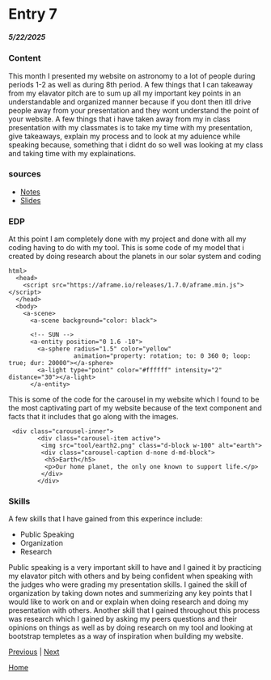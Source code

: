 # Entry 7
##### 5/22/2025

### Content
This month I presented my website on astronomy to a lot of people during periods 1-2 as well as during 8th period. A few things that I can takeaway from my elavator pitch are to sum up all my important key points in an understandable and organized manner because if you dont then itll drive people away from your presentation and they wont understand the point of your website. A few things that i have taken away from my in class presentation with my classmates is to take my time with my presentation, give takeaways, explain my process and to look at my aduience while speaking because, something that i didnt do so well was looking at my class and taking time with my explainations.

### sources
* [Notes](https://docs.google.com/document/d/1XJT8S4hfZrOqRuJE77YyxdEcT-xpe8Qa5nfXv4lj0fY/edit?tab=t.0)
* [Slides](https://docs.google.com/presentation/d/1Eu_DoB1AtDPFwreffgCnQiWNX0naKR0-EA5ZpFzbfHo/edit?slide=id.p#slide=id.p)

### EDP
At this point I am completely done with my project and done with all my coding having to do with my tool. 
This is some code of my model that i created by doing research about the planets in our solar system and coding
``` dash
html>
  <head>
    <script src="https://aframe.io/releases/1.7.0/aframe.min.js"></script>
  </head>
  <body>
    <a-scene>
      <a-scene background="color: black">

      <!-- SUN -->
      <a-entity position="0 1.6 -10">
        <a-sphere radius="1.5" color="yellow"
                  animation="property: rotation; to: 0 360 0; loop: true; dur: 20000"></a-sphere>
        <a-light type="point" color="#ffffff" intensity="2" distance="30"></a-light>
      </a-entity>

```
This is some of the code for the carousel in my website which I found to be the most captivating part of my website because of the text component and facts that it includes that go along with the images.
```dash
 <div class="carousel-inner">
        <div class="carousel-item active">
         <img src="tool/earth2.png" class="d-block w-100" alt="earth">
         <div class="carousel-caption d-none d-md-block">
          <h5>Earth</h5>
          <p>Our home planet, the only one known to support life.</p>
         </div>
        </div>
```

### Skills
A few skills that I have gained from this experince include:
* Public Speaking
* Organization
* Research
  
Public speaking is a very important skill to have and I gained it by practicing my elavator pitch with others and by being confident when speaking with the judges who were grading my presentation skills.
I gained the skill of organization by taking down notes and summerizing any key points that I would like to work on and or explain when doing research and doing my presentation with others.
Another skill that I gained throughout this process was research which I gained by asking my peers questions and their opinions on things as well as by doing research on my tool and looking at bootstrap templetes as a way of inspiration when building my website.


[Previous](entry06.md) | [Next](entry08.md)

[Home](../README.md)
